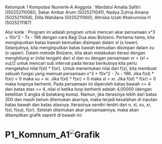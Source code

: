 Kelompok 1 Komputasi Numerik-A Anggota : Wardatul Amalia Safitri ((5025211006)), Sekar Ambar Arum (5025211041), Nadya Zuhria Amana (5025211058), Dilla Wahdana (5025211060), Altriska Izzati Khairunnisa H (5025211187)

Alur kode : Program ini adalah program untuk mencari akar persamaan x^3 + 10x^2 - 7x - 196 dengan cara Bagi Dua atau Bolzano. 
Pertama-tama, kita menginputkan batas bawah kemudian disimpan dalam xl (x lower). Selanjutnya, kita menginputkan batas bawah kemudian disimpan dalam xu (x upper). Dalam metode Bolzano, kita akan melakukan iterasi dengan menghitung xr (nilai tengah) dari xl dan xu dengan persamaan xr = (xl + xu)/2 untuk mencari sub interval pada iterasi berikutnya kita perlu mengetahui nilai f(xl) * f(xr). Untuk menentukan nilai dari f(x), kita membuat sebuah fungsi yang memuat persamaan  x^3 + 10x^2 - 7x - 196. Jika f(xl) * f(xr) < 0 maka xu = xr. Jika f(xl) * f(xr) > 0 maka xl = xr. Jika f(xl) * f(xr) = 0 maka loopnya berhenti. Pada persamaan ini diperoleh batas bawah <= 4 dan batas atas >= 4, nilai xl ketika loop berhenti adalah 4,00000 (dengan ketelitian 5 angka di belakang koma). Namun, jika iterasinya lebih dari batas 300 dan masih belum ditemukan akarnya, maka terjadi kesalahan di inputan batas bawah dan batas atasnya. Iterasinya sendiri terdiri dari n, xl, xu, xr, f(xl, f(xu), f(xr). Setelah ditemukan akar persamaannya, maka akan ditampilkan grafik seperti di bawah ini:

# P1_Komnum_A1![Grafik](https://user-images.githubusercontent.com/90591077/198323546-1519589a-701e-40f8-9a0c-f5ae72ecdc59.jpg)
